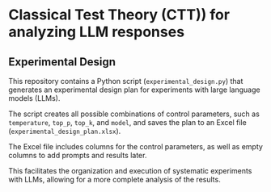 # Classical Test Theory (CTT)) for analyzing LLM responses

## Experimental Design

This repository contains a Python script (`experimental_design.py`) that generates an experimental design plan for experiments with large language models (LLMs). 

The script creates all possible combinations of control parameters, such as `temperature`, `top_p`, `top_k`, and `model`, and saves the plan to an Excel file (`experimental_design_plan.xlsx`). 

The Excel file includes columns for the control parameters, as well as empty columns to add prompts and results later. 

This facilitates the organization and execution of systematic experiments with LLMs, allowing for a more complete analysis of the results.
